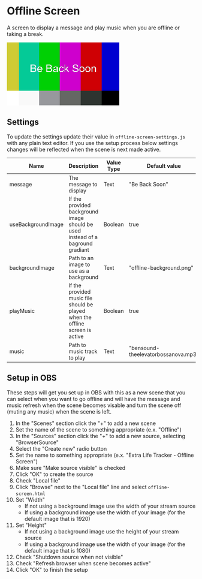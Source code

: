 # Offline Screen

A screen to display a message and play music when you are offline or taking a break.

![Offline-Screen-Preview](../images/Offline-Screen-Preview.png)

## Settings
To update the settings update their value in `offline-screen-settings.js` with any plain text editor. If you use the setup process below settings changes will be reflected when the scene is next made active.

| Name | Description | Value Type | Default value
|---|---|---|---|
| message | The message to display | Text | "Be Back Soon" |
| useBackgroundImage | If the provided background image should be used instead of a baground gradiant | Boolean | true |
| backgroundImage | Path to an image to use as a background | Text | "offline-background.png" |
| playMusic | If the provided music file should be played when the offline screen is active | Boolean | true |
| music | Path to music track to play | Text | "bensound-theelevatorbossanova.mp3" |

## Setup in OBS
These steps will get you set up in OBS with this as a new scene that you can select when you want to go offline and will have the message and music refresh when the scene becomes visable and turn the scene off (muting any music) when the scene is left.

1. In the "Scenes" section click the "+" to add a new scene
2. Set the name of the scene to something appropriate (e.x. "Offline")
3. In the "Sources" section click the "+" to add a new source, selecting "BrowserSource"
4. Select the "Create new" radio button
5. Set the name to something appropriate (e.x. "Extra Life Tracker - Offline Screen")
6. Make sure "Make source visible" is checked
7. Click "OK" to create the source
8. Check "Local file"
9. Click "Browse" next to the "Local file" line and select `offline-screen.html`
10. Set "Width"
    - If not using a background image use the width of your stream source
    - If using a background image use the width of your image (for the default image that is 1920)
11. Set "Height"
    - If not using a background image use the height of your stream source
    - If using a background image use the width of your image (for the default image that is 1080)
12. Check "Shutdown source when not visible"
13. Check "Refresh browser when scene becomes active"
14. Click "OK" to finish the setup
